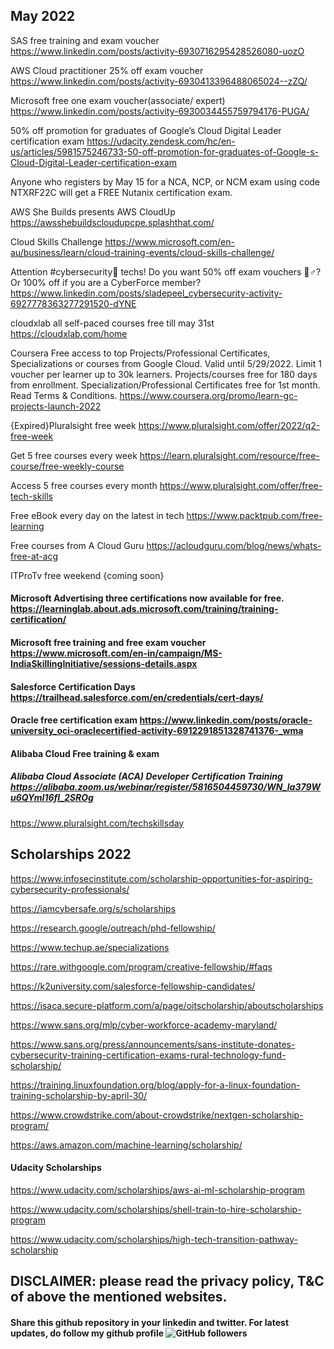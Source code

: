 May 2022
-------------------------------------

SAS free training and exam voucher https://www.linkedin.com/posts/activity-6930716295428526080-uozO

AWS Cloud practitioner 25% off exam voucher https://www.linkedin.com/posts/activity-6930413396488065024--zZQ/

Microsoft free one exam voucher(associate/ expert) https://www.linkedin.com/posts/activity-6930034455759794176-PUGA/

50% off promotion for graduates of Google’s Cloud Digital Leader certification exam https://udacity.zendesk.com/hc/en-us/articles/5981575246733-50-off-promotion-for-graduates-of-Google-s-Cloud-Digital-Leader-certification-exam

Anyone who registers by May 15 for a NCA, NCP, or NCM exam using code NTXRF22C will get a FREE Nutanix certification exam.

AWS She Builds presents AWS CloudUp https://awsshebuildscloudupcpe.splashthat.com/

Cloud Skills Challenge https://www.microsoft.com/en-au/business/learn/cloud-training-events/cloud-skills-challenge/

Attention #cybersecurity🚨 techs! Do you want 50% off exam vouchers 🤷♂️? Or 100% off if you are a CyberForce member? https://www.linkedin.com/posts/sladepeel_cybersecurity-activity-6927778363277291520-dYNE

cloudxlab all self-paced courses free till may 31st https://cloudxlab.com/home

Coursera Free access to top Projects/Professional Certificates, Specializations or courses from Google Cloud. Valid until 5/29/2022. Limit 1 voucher per learner up to 30k learners. Projects/courses free for 180 days from enrollment. Specialization/Professional Certificates free for 1st month. Read Terms & Conditions. https://www.coursera.org/promo/learn-gc-projects-launch-2022

{Expired}Pluralsight free week https://www.pluralsight.com/offer/2022/q2-free-week

Get 5 free courses every week https://learn.pluralsight.com/resource/free-course/free-weekly-course

Access 5 free courses every month https://www.pluralsight.com/offer/free-tech-skills

Free eBook every day on the latest in tech https://www.packtpub.com/free-learning

Free courses from A Cloud Guru https://acloudguru.com/blog/news/whats-free-at-acg

ITProTv free weekend {coming soon}

#### Microsoft Advertising three certifications now available for free. https://learninglab.about.ads.microsoft.com/training/training-certification/

#### Microsoft free training and free exam voucher https://www.microsoft.com/en-in/campaign/MS-IndiaSkillingInitiative/sessions-details.aspx 

#### Salesforce Certification Days https://trailhead.salesforce.com/en/credentials/cert-days/

#### Oracle free certification exam https://www.linkedin.com/posts/oracle-university_oci-oraclecertified-activity-6912291851328741376-_wma

#### Alibaba Cloud Free training & exam 

##### Alibaba Cloud Associate (ACA) Developer Certification Training https://alibaba.zoom.us/webinar/register/5816504459730/WN_la379Wu6QYmI16fl_2SROg
 
https://www.pluralsight.com/techskillsday



Scholarships 2022
-----------------------------
https://www.infosecinstitute.com/scholarship-opportunities-for-aspiring-cybersecurity-professionals/
  
https://iamcybersafe.org/s/scholarships

https://research.google/outreach/phd-fellowship/

https://www.techup.ae/specializations

https://rare.withgoogle.com/program/creative-fellowship/#faqs

https://k2university.com/salesforce-fellowship-candidates/

https://isaca.secure-platform.com/a/page/oitscholarship/aboutscholarships

https://www.sans.org/mlp/cyber-workforce-academy-maryland/

https://www.sans.org/press/announcements/sans-institute-donates-cybersecurity-training-certification-exams-rural-technology-fund-scholarship/

https://training.linuxfoundation.org/blog/apply-for-a-linux-foundation-training-scholarship-by-april-30/

https://www.crowdstrike.com/about-crowdstrike/nextgen-scholarship-program/

https://aws.amazon.com/machine-learning/scholarship/

#### Udacity Scholarships

https://www.udacity.com/scholarships/aws-ai-ml-scholarship-program

https://www.udacity.com/scholarships/shell-train-to-hire-scholarship-program

https://www.udacity.com/scholarships/high-tech-transition-pathway-scholarship

## DISCLAIMER: please read the privacy policy, T&C of above the mentioned websites.

#### Share this github repository in your linkedin and twitter. For latest updates, do follow my github profile <img alt="GitHub followers" src="https://img.shields.io/github/followers/josepraveen?style=social"> 



